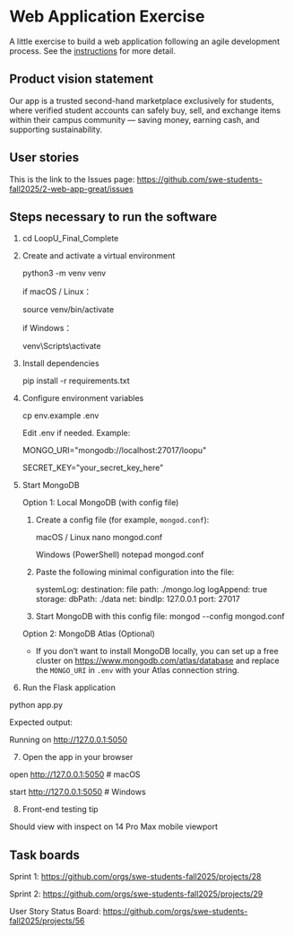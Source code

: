 # Web Application Exercise

A little exercise to build a web application following an agile development process. See the [instructions](instructions.md) for more detail.

## Product vision statement

Our app is a trusted second-hand marketplace exclusively for students, where verified student accounts can safely buy, sell, and exchange items within their campus community — saving money, earning cash, and supporting sustainability.


## User stories

This is the link to the Issues page: https://github.com/swe-students-fall2025/2-web-app-great/issues

## Steps necessary to run the software

1. cd LoopU_Final_Complete


2. Create and activate a virtual environment

    python3 -m venv venv

    if macOS / Linux：

    source venv/bin/activate

    if Windows：

    venv\Scripts\activate


3. Install dependencies

    pip install -r requirements.txt


4. Configure environment variables

    cp env.example .env

    Edit .env if needed. Example:

    MONGO_URI="mongodb://localhost:27017/loopu"

    SECRET_KEY="your_secret_key_here"


5. Start MongoDB

   Option 1: Local MongoDB (with config file)

   1. Create a config file (for example, `mongod.conf`):

      macOS / Linux
      nano mongod.conf

      Windows (PowerShell)
      notepad mongod.conf

   2. Paste the following minimal configuration into the file:

      systemLog:
        destination: file
        path: ./mongo.log
        logAppend: true
      storage:
        dbPath: ./data
      net:
        bindIp: 127.0.0.1
        port: 27017

   3. Start MongoDB with this config file:
      mongod --config mongod.conf

   Option 2: MongoDB Atlas (Optional)
   - If you don’t want to install MongoDB locally, you can set up a free cluster on https://www.mongodb.com/atlas/database and replace the `MONGO_URI` in `.env` with your Atlas connection string.


6. Run the Flask application

python app.py

Expected output:

Running on http://127.0.0.1:5050


7. Open the app in your browser

open http://127.0.0.1:5050    # macOS

start http://127.0.0.1:5050   # Windows


8. Front-end testing tip

Should view with inspect on 14 Pro Max mobile viewport



## Task boards
Sprint 1: https://github.com/orgs/swe-students-fall2025/projects/28

Sprint 2: https://github.com/orgs/swe-students-fall2025/projects/29

User Story Status Board: https://github.com/orgs/swe-students-fall2025/projects/56
